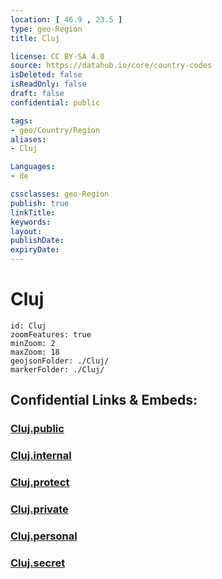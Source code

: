 ```yaml
---
location: [ 46.9 , 23.5 ] 
type: geo-Region
title: Cluj

license: CC BY-SA 4.0
source: https://datahub.io/core/country-codes
isDeleted: false
isReadOnly: false
draft: false
confidential: public

tags:
- geo/Country/Region
aliases:
- Cluj

Languages:
- de

cssclasses: geo-Region
publish: true
linkTitle: 
keywords: 
layout: 
publishDate: 
expiryDate: 
---
```


# Cluj

```leaflet
id: Cluj
zoomFeatures: true 
minZoom: 2 
maxZoom: 18
geojsonFolder: ./Cluj/
markerFolder: ./Cluj/
```


## Confidential Links & Embeds: 

### [Cluj.public](/_public/\Earth\Continent\Europe\Europe~East\Romania\Regions~Romania\Romania~Nord-VestCluj.public.md) 

### [Cluj.internal](/_internal/\Earth\Continent\Europe\Europe~East\Romania\Regions~Romania\Romania~Nord-VestCluj.internal.md) 

### [Cluj.protect](/_protect/\Earth\Continent\Europe\Europe~East\Romania\Regions~Romania\Romania~Nord-VestCluj.protect.md) 

### [Cluj.private](/_private/\Earth\Continent\Europe\Europe~East\Romania\Regions~Romania\Romania~Nord-VestCluj.private.md) 

### [Cluj.personal](/_personal/\Earth\Continent\Europe\Europe~East\Romania\Regions~Romania\Romania~Nord-VestCluj.personal.md) 

### [Cluj.secret](/_secret/\Earth\Continent\Europe\Europe~East\Romania\Regions~Romania\Romania~Nord-VestCluj.secret.md)

